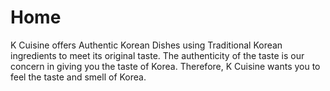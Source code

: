 # Home
K Cuisine offers Authentic Korean Dishes using Traditional Korean ingredients to meet its original taste. The authenticity of the taste is our concern in giving you the taste of Korea. Therefore, K Cuisine wants you to feel the taste and smell of Korea.
